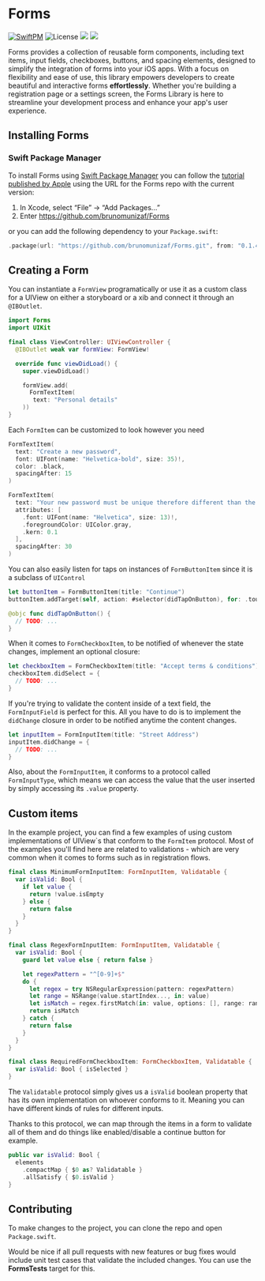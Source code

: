 # Forms
[![SwiftPM](https://img.shields.io/badge/SPM-supported-DE5C43.svg?style=flat)](https://swift.org/package-manager/)
![License](https://img.shields.io/badge/License-MIT-blue)
[![](https://img.shields.io/endpoint?url=https%3A%2F%2Fswiftpackageindex.com%2Fapi%2Fpackages%2Fbrunomunizaf%2FForms%2Fbadge%3Ftype%3Dswift-versions)](https://swiftpackageindex.com/brunomunizaf/Forms)
[![](https://img.shields.io/endpoint?url=https%3A%2F%2Fswiftpackageindex.com%2Fapi%2Fpackages%2Fbrunomunizaf%2FForms%2Fbadge%3Ftype%3Dplatforms)](https://swiftpackageindex.com/brunomunizaf/Forms)

Forms provides a collection of reusable form components, including text items, input fields, checkboxes, buttons, and spacing elements, designed to simplify the integration of forms into your iOS apps. With a focus on flexibility and ease of use, this library empowers developers to create beautiful and interactive forms **effortlessly**. Whether you're building a registration page or a settings screen, the Forms Library is here to streamline your development process and enhance your app's user experience.

## Installing Forms
### Swift Package Manager

To install Forms using [Swift Package Manager](https://github.com/apple/swift-package-manager) you can follow the [tutorial published by Apple](https://developer.apple.com/documentation/xcode/adding_package_dependencies_to_your_app) using the URL for the Forms repo with the current version:

1. In Xcode, select “File” → “Add Packages...”
1. Enter https://github.com/brunomunizaf/Forms

or you can add the following dependency to your `Package.swift`:

```swift
.package(url: "https://github.com/brunomunizaf/Forms.git", from: "0.1.4")
```

## Creating a Form

You can instantiate a `FormView` programatically or use it as a custom class for a UIView on either a storyboard or a xib and connect it through an `@IBOutlet`.

```swift
import Forms
import UIKit

final class ViewController: UIViewController {
  @IBOutlet weak var formView: FormView!

  override func viewDidLoad() {
    super.viewDidLoad()

    formView.add(
      FormTextItem(
       text: "Personal details"
    ))
}
```

Each `FormItem` can be customized to look however you need

```swift
FormTextItem(
  text: "Create a new password",
  font: UIFont(name: "Helvetica-bold", size: 35)!,
  color: .black,
  spacingAfter: 15
)

FormTextItem(
  text: "Your new password must be unique therefore different than the previously used.",
  attributes: [
    .font: UIFont(name: "Helvetica", size: 13)!,
    .foregroundColor: UIColor.gray,
    .kern: 0.1
  ],
  spacingAfter: 30
)
```

You can also easily listen for taps on instances of `FormButtonItem` since it is a subclass of `UIControl`

```swift
let buttonItem = FormButtonItem(title: "Continue")
buttonItem.addTarget(self, action: #selector(didTapOnButton), for: .touchUpInside)

@objc func didTapOnButton() {
  // TODO: ...
}
```

When it comes to `FormCheckboxItem`, to be notified of whenever the state changes, implement an optional closure:

```swift
let checkboxItem = FormCheckboxItem(title: "Accept terms & conditions")
checkboxItem.didSelect = {
  // TODO: ...
}
```

If you're trying to validate the content inside of a text field, the `FormInputField` is perfect for this. All you have to do is to implement the `didChange` closure in order to be notified anytime the content changes.


```swift
let inputItem = FormInputItem(title: "Street Address")
inputItem.didChange = {
  // TODO: ...
}
```

Also, about the `FormInputItem`, it conforms to a protocol called `FormInputType`, which means we can access the value that the user inserted by simply accessing its `.value` property.

## Custom items

In the example project, you can find a few examples of using custom implementations of UIView\`s that conform to the `FormItem` protocol. Most of the examples you'll find here are related to validations - which are very common when it comes to forms such as in registration flows.

```swift
final class MinimumFormInputItem: FormInputItem, Validatable {
  var isValid: Bool {
    if let value {
      return !value.isEmpty
    } else {
      return false
    }
  }
}

final class RegexFormInputItem: FormInputItem, Validatable {
  var isValid: Bool {
    guard let value else { return false }

    let regexPattern = "^[0-9]+$"
    do {
      let regex = try NSRegularExpression(pattern: regexPattern)
      let range = NSRange(value.startIndex..., in: value)
      let isMatch = regex.firstMatch(in: value, options: [], range: range) != nil
      return isMatch
    } catch {
      return false
    }
  }
}

final class RequiredFormCheckboxItem: FormCheckboxItem, Validatable {
  var isValid: Bool { isSelected }
}

```

The `Validatable` protocol simply gives us a `isValid` boolean property that has its own implementation on whoever conforms to it. Meaning you can have different kinds of rules for different inputs.

Thanks to this protocol, we can map through the items in a form to validate all of them and do things like enabled/disable a continue button for example.

```swift
public var isValid: Bool {
  elements
    .compactMap { $0 as? Validatable }
    .allSatisfy { $0.isValid }
}
```

## Contributing

To make changes to the project, you can clone the repo and open `Package.swift`.

Would be nice if all pull requests with new features or bug fixes would include unit test cases that validate the included changes. You can use the **FormsTests** target for this.
